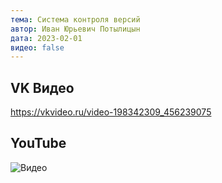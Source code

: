 ```yaml
---
тема: Система контроля версий
автор: Иван Юрьевич Потылицын
дата: 2023-02-01
видео: false
---
```

## VK Видео

https://vkvideo.ru/video-198342309_456239075

## YouTube

![Видео](https://youtu.be/dK6wgAixwhE)
